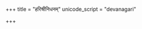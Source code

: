 +++
title = "हरिश्रीनिधनम्"
unicode_script = "devanagari"

+++
<div class="js_include" url="/vedAH_sAma/paravastu-saama/devaH/indraH/harishrInidhanam/"  newLevelForH1="1" includeTitle="false"> </div>